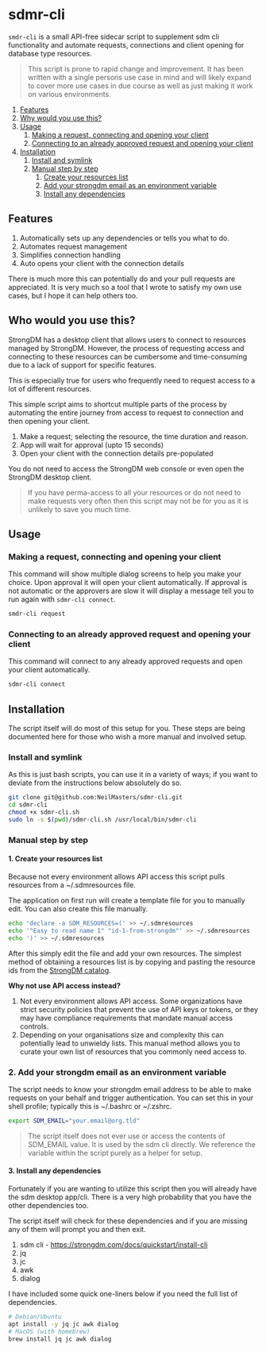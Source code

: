# sdmr-cli
`smdr-cli` is a small API-free sidecar script to supplement sdm cli
functionality and automate requests, connections and client opening for
database type resources.

> This script is prone to rapid change and improvement. It has been written 
> with a single persons use case in mind and will likely expand to cover more
> use cases in due course as well as just making it work on various 
> environments.

1. [Features](#features)
2. [Why would you use this?](#why-would-you-use-this)
3. [Usage](#usage)
   1. [Making a request, connecting and opening your client](#1-making-a-request-connecting-and-opening-your-client)
   2. [Connecting to an already approved request and opening your client](#2-connecting-to-an-already-approved-request-and-opening-your-client)
4. [Installation](#installation)
   1. [Install and symlink](#install-and-symlink)
   2. [Manual step by step](#manual-step-by-step)
      1. [Create your resources list](#1-create-your-resources-list)
      2. [Add your strongdm email as an environment variable](#2-add-your-strongdm-email-as-an-environment-variable)
      3. [Install any dependencies](#3-install-any-dependencies)

## Features
1. Automatically sets up any dependencies or tells you what to do.
2. Automates request management
3. Simplifies connection handling
4. Auto opens your client with the connection details

There is much more this can potentially do and your pull requests are
appreciated. It is very much so a tool that I wrote to satisfy my own
use cases, but I hope it can help others too.

## Who would you use this?
StrongDM has a desktop client that allows users to connect to resources
managed by StrongDM. However, the process of requesting access and
connecting to these resources can be cumbersome and time-consuming
due to a lack of support for specific features.

This is especially true for users who frequently need to request access
to a lot of different resources.

This simple script aims to shortcut multiple parts of the process by
automating the entire journey from access to request to connection and
then opening your client.

1. Make a request; selecting the resource, the time duration and reason.
2. App will wait for approval (upto 15 seconds)
3. Open your client with the connection details pre-populated

You do not need to access the StrongDM web console or even open the
StrongDM desktop client.

> If you have perma-access to all your resources or do not need to make
> requests very often then this script may not be for you as it is unlikely
> to save you much time.

## Usage
### Making a request, connecting and opening your client
This command will show multiple dialog screens to help you make your choice.
Upon approval it will open your client automatically. If approval is not
automatic or the approvers are slow it will display a message tell you to run
again with `sdmr-cli connect`.

```bash
smdr-cli request
```

### Connecting to an already approved request and opening your client
This command will connect to any already approved requests and open your
client automatically.

```bash
sdmr-cli connect
```

## Installation
The script itself will do most of this setup for you. These steps are being
documented here for those who wish a more manual and involved setup.

### Install and symlink
As this is just bash scripts, you can use it in a variety of ways; if you
want to deviate from the instructions below absolutely do so.

```bash
git clone git@github.com:NeilMasters/sdmr-cli.git
cd sdmr-cli
chmod +x sdmr-cli.sh
sudo ln -s $(pwd)/sdmr-cli.sh /usr/local/bin/sdmr-cli
```

### Manual step by step

#### 1. Create your resources list
Because not every environment allows API access this script pulls resources
from a ~/.sdmresources file.

The application on first run will create a template file for you to manually
edit. You can also create this file manually.

```bash
echo 'declare -a SDM_RESOURCES=(' >> ~/.sdmresources
echo '"Easy to read name 1" "id-1-from-strongdm"' >> ~/.sdmresources
echo ')' >> ~/.sdmresources
```

After this simply edit the file and add your own resources. The simplest method
of obtaining a resources list is by copying and pasting the resource ids
from the [StrongDM catalog](https://app.uk.strongdm.com/app/requests/catalog).

**Why not use API access instead?**
1. Not every environment allows API access. Some organizations
have strict security policies that prevent the use of API keys or tokens,
or they may have compliance requirements that mandate manual access
controls.
2. Depending on your organisations size and complexity this can potentially lead
to unwieldy lists. This manual method allows you to curate your own list of
resources that you commonly need access to.

### 2. Add your strongdm email as an environment variable
The script needs to know your strongdm email address to be able to
make requests on your behalf and trigger authentication. You can set this in
your shell profile; typically this is ~/.bashrc or ~/.zshrc.

```bash
export SDM_EMAIL="your.email@org.tld"
```

> The script itself does not ever use or access the contents of  SDM_EMAIL 
> value. It is used by the sdm cli directly. We reference the variable within 
> the script purely as a helper for setup.

#### 3. Install any dependencies
Fortunately if you are wanting to utilize this script then you will
already have the sdm desktop app/cli. There is a very high probability
that you have the other dependencies too.

The script itself will check for these dependencies and if you are missing
any of them will prompt you and then exit.

1. sdm cli - https://strongdm.com/docs/quickstart/install-cli
2. jq
3. jc
4. awk
5. dialog

I have included some quick one-liners below if you need the full list of
dependencies.

```bash
# Debian/Ubuntu
apt install -y jq jc awk dialog
# MacOS (with homebrew)
brew install jq jc awk dialog
```